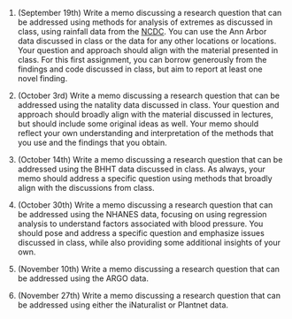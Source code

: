 1. (September 19th) Write a memo discussing a research question that can
be addressed using methods for analysis of extremes as discussed in class, using
rainfall data from the [NCDC](https://www.ncei.noaa.gov/access/search/data-search/daily-summaries).
You can use the Ann Arbor data discussed in class or the data for any other locations
or locations.  Your question and approach should align with the material presented in
class.  For this first assignment, you can borrow generously from the findings and code discussed in class, but
aim to report at least one novel finding.

2. (October 3rd) Write a memo discussing a research question that can be
addressed using the natality data discussed in class.  Your question and
approach should broadly align with the material discussed in lectures, but
should include some original ideas as well.  Your memo should reflect
your own understanding and interpretation of the methods that you use
and the findings that you obtain.

3. (October 14th) Write a memo discussing a research question that can be
addressed using the BHHT data discussed in class.  As always, your memo
should address a specific question using methods that broadly align with
the discussions from class.

4. (October 30th) Write a memo discussing a research question that can be
addressed using the NHANES data, focusing on using regression analysis
to understand factors associated with blood pressure.  You should pose
and address a specific question and emphasize issues discussed in class,
while also providing some additional insights of your own.

5. (November 10th) Write a memo discussing a research question that can be
addressed using the ARGO data.

6. (November 27th) Write a memo discussing a research question that can be
addressed using either the iNaturalist or Plantnet data.
